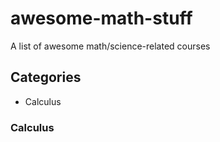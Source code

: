 # awesome-math-stuff
A list of awesome math/science-related courses

## Categories
 - Calculus

### Calculus


